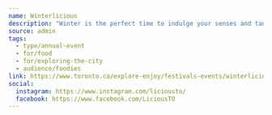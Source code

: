 ```yaml
---
name: Winterlicious
description: "Winter is the perfect time to indulge your senses and tantalize your taste buds. Get together with friends and family to savour each moment and every delectable bite of a three-course prix fixe menu at more than 200 Toronto restaurants."
source: admin
tags:
  - type/annual-event
  - for/food
  - for/exploring-the-city
  - audience/foodies
link: https://www.toronto.ca/explore-enjoy/festivals-events/winterlicious/
social:
  instagram: https://www.instagram.com/liciousto/
  facebook: https://www.facebook.com/LiciousTO
---
```

